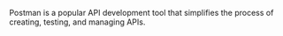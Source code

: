 Postman is a popular API development tool that simplifies the process of creating, testing, and managing APIs.